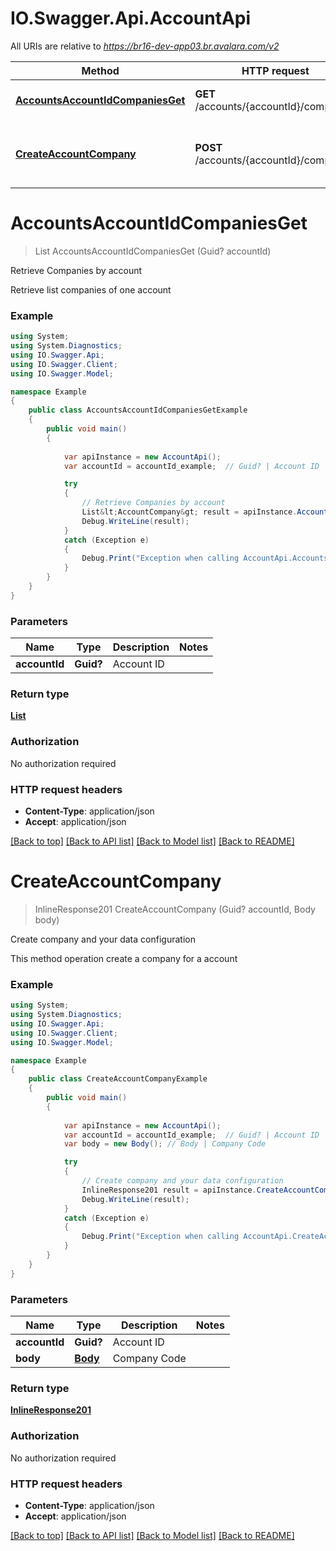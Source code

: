 # IO.Swagger.Api.AccountApi

All URIs are relative to *https://br16-dev-app03.br.avalara.com/v2*

Method | HTTP request | Description
------------- | ------------- | -------------
[**AccountsAccountIdCompaniesGet**](AccountApi.md#accountsaccountidcompaniesget) | **GET** /accounts/{accountId}/companies | Retrieve Companies by account
[**CreateAccountCompany**](AccountApi.md#createaccountcompany) | **POST** /accounts/{accountId}/companies | Create company and your data configuration


<a name="accountsaccountidcompaniesget"></a>
# **AccountsAccountIdCompaniesGet**
> List<AccountCompany> AccountsAccountIdCompaniesGet (Guid? accountId)

Retrieve Companies by account

Retrieve list companies of one account

### Example
```csharp
using System;
using System.Diagnostics;
using IO.Swagger.Api;
using IO.Swagger.Client;
using IO.Swagger.Model;

namespace Example
{
    public class AccountsAccountIdCompaniesGetExample
    {
        public void main()
        {
            
            var apiInstance = new AccountApi();
            var accountId = accountId_example;  // Guid? | Account ID

            try
            {
                // Retrieve Companies by account
                List&lt;AccountCompany&gt; result = apiInstance.AccountsAccountIdCompaniesGet(accountId);
                Debug.WriteLine(result);
            }
            catch (Exception e)
            {
                Debug.Print("Exception when calling AccountApi.AccountsAccountIdCompaniesGet: " + e.Message );
            }
        }
    }
}
```

### Parameters

Name | Type | Description  | Notes
------------- | ------------- | ------------- | -------------
 **accountId** | **Guid?**| Account ID | 

### Return type

[**List<AccountCompany>**](AccountCompany.md)

### Authorization

No authorization required

### HTTP request headers

 - **Content-Type**: application/json
 - **Accept**: application/json

[[Back to top]](#) [[Back to API list]](../README.md#documentation-for-api-endpoints) [[Back to Model list]](../README.md#documentation-for-models) [[Back to README]](../README.md)

<a name="createaccountcompany"></a>
# **CreateAccountCompany**
> InlineResponse201 CreateAccountCompany (Guid? accountId, Body body)

Create company and your data configuration

This method operation create a company for a account 

### Example
```csharp
using System;
using System.Diagnostics;
using IO.Swagger.Api;
using IO.Swagger.Client;
using IO.Swagger.Model;

namespace Example
{
    public class CreateAccountCompanyExample
    {
        public void main()
        {
            
            var apiInstance = new AccountApi();
            var accountId = accountId_example;  // Guid? | Account ID
            var body = new Body(); // Body | Company Code

            try
            {
                // Create company and your data configuration
                InlineResponse201 result = apiInstance.CreateAccountCompany(accountId, body);
                Debug.WriteLine(result);
            }
            catch (Exception e)
            {
                Debug.Print("Exception when calling AccountApi.CreateAccountCompany: " + e.Message );
            }
        }
    }
}
```

### Parameters

Name | Type | Description  | Notes
------------- | ------------- | ------------- | -------------
 **accountId** | **Guid?**| Account ID | 
 **body** | [**Body**](Body.md)| Company Code | 

### Return type

[**InlineResponse201**](InlineResponse201.md)

### Authorization

No authorization required

### HTTP request headers

 - **Content-Type**: application/json
 - **Accept**: application/json

[[Back to top]](#) [[Back to API list]](../README.md#documentation-for-api-endpoints) [[Back to Model list]](../README.md#documentation-for-models) [[Back to README]](../README.md)

